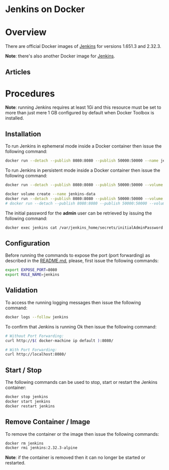 Jenkins on Docker
=================

# Overview

There are official Docker images of [Jenkins](https://hub.docker.com/_/jenkins/) for versions 1.651.3 and 2.32.3.

**Note**: there's also another Docker image for [Jenkins](https://hub.docker.com/r/jenkinsci/jenkins/).

## Articles

# Procedures

**Note**: running Jenkins requires at least 1Gi and this resource must be set to more than just mere 1 GB configured by default when Docker Toolbox is installed.

## Installation

To run Jenkins in ephemeral mode inside a Docker container then issue the following command:

```bash
docker run --detach --publish 8080:8080 --publish 50000:50000 --name jenkins jenkins:2.32.3-alpine
```

To run Jenkins in persistent mode inside a Docker container then issue the following command:

```bash
docker run --detach --publish 8080:8080 --publish 50000:50000 --volume /var/jenkins_home --name jenkins jenkins:2.32.3-alpine

docker volume create --name jenkins-data
docker run --detach --publish 8080:8080 --publish 50000:50000 --volume jenkins-data:/var/jenkins_home --name jenkins jenkins:2.32.3-alpine
# docker run --detach --publish 8080:8080 --publish 50000:50000 --volumes-from jenkins-data --name jenkins jenkins:2.32.3-alpine
```

The initial password for the **admin** user can be retrieved by issuing the following command:

```bash
docker exec jenkins cat /var/jenkins_home/secrets/initialAdminPassword
```

## Configuration

Before running the commands to expose the port (port forwarding) as described in the [README.md](README.md), please, first issue the following commands:

```bash
export EXPOSE_PORT=8080
export RULE_NAME=jenkins
```

## Validation

To access the running logging messages then issue the following command:

```bash
docker logs --follow jenkins
```

To confirm that Jenkins is running Ok then issue the following command:

```bash
# Without Port Forwarding:
curl http://$( docker-machine ip default ):8080/

# With Port Forwarding:
curl http://localhost:8080/
```

## Start / Stop

The following commands can be used to stop, start or restart the Jenkins container:

```bash
docker stop jenkins
docker start jenkins
docker restart jenkins
```

## Remove Container / Image

To remove the container or the image then issue the following commands:

```bash
docker rm jenkins
docker rmi jenkins:2.32.3-alpine
```

**Note**: if the container is removed then it can no longer be started or restarted.
